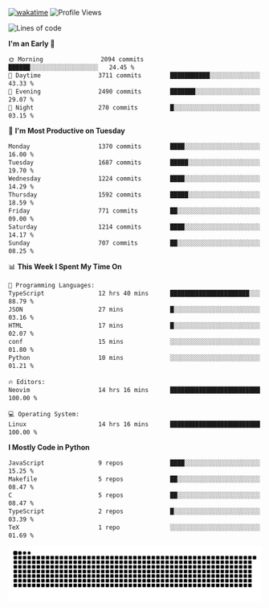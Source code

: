 [![wakatime](https://wakatime.com/badge/user/b920b284-3cde-4cd4-b72e-f7f22d050b16.svg)](https://wakatime.com/@b920b284-3cde-4cd4-b72e-f7f22d050b16)
![Profile Views](http://img.shields.io/badge/Profile%20Views-4586-blue)
<!--START_SECTION:waka-->
![Lines of code](https://img.shields.io/badge/From%20Hello%20World%20I%27ve%20Written-6.8%20million%20lines%20of%20code-blue)

**I'm an Early 🐤** 

```text
🌞 Morning                2094 commits        ██████░░░░░░░░░░░░░░░░░░░   24.45 % 
🌆 Daytime                3711 commits        ███████████░░░░░░░░░░░░░░   43.33 % 
🌃 Evening                2490 commits        ███████░░░░░░░░░░░░░░░░░░   29.07 % 
🌙 Night                  270 commits         █░░░░░░░░░░░░░░░░░░░░░░░░   03.15 % 
```
📅 **I'm Most Productive on Tuesday** 

```text
Monday                   1370 commits        ████░░░░░░░░░░░░░░░░░░░░░   16.00 % 
Tuesday                  1687 commits        █████░░░░░░░░░░░░░░░░░░░░   19.70 % 
Wednesday                1224 commits        ████░░░░░░░░░░░░░░░░░░░░░   14.29 % 
Thursday                 1592 commits        █████░░░░░░░░░░░░░░░░░░░░   18.59 % 
Friday                   771 commits         ██░░░░░░░░░░░░░░░░░░░░░░░   09.00 % 
Saturday                 1214 commits        ████░░░░░░░░░░░░░░░░░░░░░   14.17 % 
Sunday                   707 commits         ██░░░░░░░░░░░░░░░░░░░░░░░   08.25 % 
```


📊 **This Week I Spent My Time On** 

```text
💬 Programming Languages: 
TypeScript               12 hrs 40 mins      ██████████████████████░░░   88.79 % 
JSON                     27 mins             █░░░░░░░░░░░░░░░░░░░░░░░░   03.16 % 
HTML                     17 mins             █░░░░░░░░░░░░░░░░░░░░░░░░   02.07 % 
conf                     15 mins             ░░░░░░░░░░░░░░░░░░░░░░░░░   01.80 % 
Python                   10 mins             ░░░░░░░░░░░░░░░░░░░░░░░░░   01.21 % 

🔥 Editors: 
Neovim                   14 hrs 16 mins      █████████████████████████   100.00 % 

💻 Operating System: 
Linux                    14 hrs 16 mins      █████████████████████████   100.00 % 
```

**I Mostly Code in Python** 

```text
JavaScript               9 repos             ████░░░░░░░░░░░░░░░░░░░░░   15.25 % 
Makefile                 5 repos             ██░░░░░░░░░░░░░░░░░░░░░░░   08.47 % 
C                        5 repos             ██░░░░░░░░░░░░░░░░░░░░░░░   08.47 % 
TypeScript               2 repos             █░░░░░░░░░░░░░░░░░░░░░░░░   03.39 % 
TeX                      1 repo              ░░░░░░░░░░░░░░░░░░░░░░░░░   01.69 % 
```




<!--END_SECTION:waka-->
![Snake animation](https://raw.githubusercontent.com/timmypidashev/timmypidashev/main/commits.svg)
